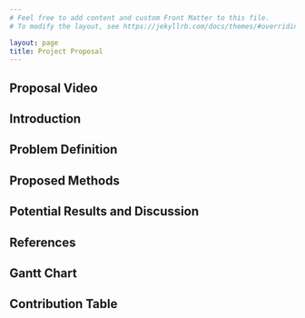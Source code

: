 ```yaml
---
# Feel free to add content and custom Front Matter to this file.
# To modify the layout, see https://jekyllrb.com/docs/themes/#overriding-theme-defaults

layout: page
title: Project Proposal
---
```

## Proposal Video

## Introduction

## Problem Definition

## Proposed Methods

## Potential Results and Discussion

## References

## Gantt Chart

## Contribution Table
